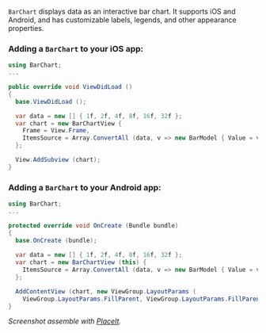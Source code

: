 `BarChart` displays data as an interactive bar chart.  It supports iOS
and Android, and has customizable labels, legends, and other appearance
properties.

### Adding a `BarChart` to your iOS app:

```csharp
using BarChart;
...

public override void ViewDidLoad ()
{
  base.ViewDidLoad ();  

  var data = new [] { 1f, 2f, 4f, 8f, 16f, 32f };
  var chart = new BarChartView {
    Frame = View.Frame,
    ItemsSource = Array.ConvertAll (data, v => new BarModel { Value = v })
  };

  View.AddSubview (chart);
}
```

### Adding a `BarChart` to your Android app:

```csharp
using BarChart;
...

protected override void OnCreate (Bundle bundle)
{
  base.OnCreate (bundle);
  
  var data = new [] { 1f, 2f, 4f, 8f, 16f, 32f };
  var chart = new BarChartView (this) {
    ItemsSource = Array.ConvertAll (data, v => new BarModel { Value = v })
  };

  AddContentView (chart, new ViewGroup.LayoutParams (
    ViewGroup.LayoutParams.FillParent, ViewGroup.LayoutParams.FillParent));
}
```

*Screenshot assemble with [PlaceIt](http://placeit.breezi.com/).*
